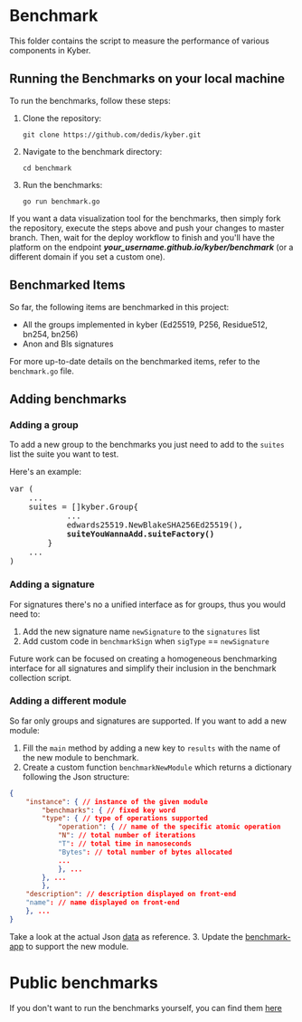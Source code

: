 # Benchmark

This folder contains the script to measure the performance of various components in Kyber.

## Running the Benchmarks on your local machine

To run the benchmarks, follow these steps:

1. Clone the repository:

    ```shell
    git clone https://github.com/dedis/kyber.git
    ```

2. Navigate to the benchmark directory:

    ```shell
    cd benchmark
    ```

3. Run the benchmarks:

    ```shell
    go run benchmark.go
    ```

If you want a data visualization tool for the benchmarks, then simply fork the repository, execute the steps above and push your changes to master branch. Then, wait for the deploy workflow to finish and you'll have the platform on the endpoint ___your_username.github.io/kyber/benchmark___ (or a different domain if you set a custom one).

## Benchmarked Items

So far, the following items are benchmarked in this project:

- All the groups implemented in kyber (Ed25519, P256, Residue512, bn254, bn256)
- Anon and Bls signatures

For more up-to-date details on the benchmarked items, refer to the `benchmark.go` file.

## Adding benchmarks
### Adding a group
To add a new group to the benchmarks you just need to add to the `suites` list the suite you want to test.

Here's an example:
<pre>
var (
	...
	suites = []kyber.Group{
            ...
            edwards25519.NewBlakeSHA256Ed25519(),
            <b>suiteYouWannaAdd.suiteFactory()</b>
        }
	...
)
</pre>

### Adding a signature
For signatures there's no a unified interface as for groups, thus you would need to:
1. Add the new signature name `newSignature` to the `signatures` list
2. Add custom code in `benchmarkSign` when `sigType` == `newSignature`

Future work can be focused on creating a homogeneous benchmarking interface for all signatures and simplify their inclusion in the benchmark collection script.

### Adding a different module
So far only groups and signatures are supported. If you want to add a new module:
1. Fill the `main` method by adding a new key to `results` with the name of the new module to benchmark.
2. Create a custom function `benchmarkNewModule` which returns a dictionary following the Json structure:
```json
{ 
    "instance": { // instance of the given module
        "benchmarks": { // fixed key word
        "type": { // type of operations supported
            "operation": { // name of the specific atomic operation
            "N": // total number of iterations
            "T": // total time in nanoseconds
            "Bytes": // total number of bytes allocated
            ...
            }, ...
        }, ...
        }, 
    "description": // description displayed on front-end
    "name": // name displayed on front-end
    }, ...
}
```
Take a look at the actual Json [data](../docs/benchmark-app/src/data/data.json) as reference.
3. Update the [benchmark-app](../docs/benchmark-app/) to support the new module.

# Public benchmarks
If you don't want to run the benchmarks yourself, you can find them [here](https://dedis.github.io/kyber/benchmark)